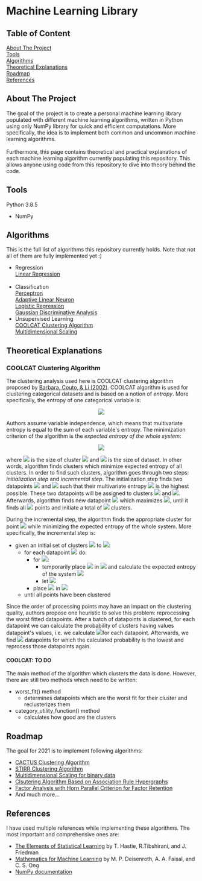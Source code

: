 # Machine Learning Library

## Table of Content
[About The Project](#goal)<br/>
[Tools](#tools)<br/>
[Algorithms](#algorithms)<br/>
[Theoretical Explanations](#theory)<br/>
[Roadmap](#roadmap)<br/>
[References](#references)<br/>

## About The Project <a name="goal"/>
The goal of the project is to create a personal machine learning library populated with different machine learning algorithms, written in Python using only NumPy library for quick and efficient computations. More specifically, the idea is to implement both common and uncommon machine learning algorithms.<br/><br/>
Furthermore, this page contains theoretical and practical explanations of each machine learning algorithm currently populating this repository. This allows anyone using code from this repository to dive into theory behind the code.


## Tools <a name="tools"/>
Python 3.8.5
-  NumPy



## Algorithms<a name="algorithms"/>
This is the full list of algorithms this repository currently holds. Note that not all of them are fully implemented yet :)
-  Regression<br/>
[Linear Regression](https://github.com/emirdemic/Machine-Learning-Library/blob/main/Regression/LinearRegression.py)<br/><br/>
-  Classification<br/>
[Perceptron](https://github.com/emirdemic/Machine-Learning-Library/blob/main/Classification/Perceptron.py)<br/>
[Adaptive Linear Neuron](https://github.com/emirdemic/Machine-Learning-Library/blob/main/Classification/AdaptiveLinearNeuron.py)<br/>
[Logistic Regression](https://github.com/emirdemic/Machine-Learning-Library/blob/main/Classification/LogisticRegression.py)<br/>
[Gaussian Discriminative Analysis](https://github.com/emirdemic/Machine-Learning-Library/blob/main/Classification/GaussianDiscriminantAnalysis.py)<br/>
-  Unsupervised Learning<br/>
[COOLCAT Clustering Algorithm](https://github.com/emirdemic/Machine-Learning-Library/blob/main/UnsupervisedLearning/COOLCAT.py)<br/>
[Multidimensional Scaling](https://github.com/emirdemic/Machine-Learning-Library/blob/main/UnsupervisedLearning/MDS.py)

## Theoretical Explanations<a name="theorys"/><br/>

### COOLCAT Clustering Algorithm<br/>


The clustering analysis used here is COOLCAT clustering algorithm proposed by 
[Barbara, Couto, & Li (2002)](https://dl.acm.org/doi/abs/10.1145/584792.584888). 
COOLCAT algorithm is used for clustering categorical datasets and is based on a notion of *entropy*. 
More specifically, the entropy of one categorical variable is:

<div align="center"><img src="https://render.githubusercontent.com/render/math?math=%5CLARGE%0A%5Cbegin%7Baligned%7D%0AE(X)%20%3D%20-%5Csum_%7Bx%20%5Cin%20S%7D%20p(x)log(p(x))%0A%5Cend%7Baligned%7D%0A"></div>

Authors assume variable independence, which means that multivariate entropy is equal to
the sum of each variable's entropy. The minimization criterion of the algorithm is the *expected 
entropy of the whole system*:

<div align="center"><img src="https://render.githubusercontent.com/render/math?math=%5CLARGE%0A%5Cbegin%7Baligned%7D%0AE(C)%20%3D%20%5Csum_%7Bk%7D%20(%5Cfrac%7B%7CC_%7Bk%7D%7C%7D%7B%7CD%7C%7D(E(C_%7Bk%7D)))%0A%5Cend%7Baligned%7D%0A"></div>

where <img src="https://render.githubusercontent.com/render/math?math=%7CC_%7Bk%7D%7C"> is the size of cluster <img src="https://render.githubusercontent.com/render/math?math=k"> and <img src="https://render.githubusercontent.com/render/math?math=%7CD%7C"> is the size of dataset. 
In other words, algorithm finds clusters which minimize expected entropy of all clusters.
In order to find such clusters, algorithm goes through two steps: *initialization step* and *incremental step*. 
The initialization step finds two datapoints <img src="https://render.githubusercontent.com/render/math?math=p_%7B1%7D"> and 
<img src="https://render.githubusercontent.com/render/math?math=p_%7B2%7D"> such that their multivariate entropy 
<img src="https://render.githubusercontent.com/render/math?math=E(p_%7B1%7D%2C%20p_%7B2%7D)"> is the highest possible. 
These two datapoints will be assigned to clusters <img src="https://render.githubusercontent.com/render/math?math=C_%7B1%7D"> and 
<img src="https://render.githubusercontent.com/render/math?math=C_%7B2%7D">.
Afterwards, algorithm finds new datapoint <img src="https://render.githubusercontent.com/render/math?math=p_%7Bj%7D"> 
which maximizes <img src="https://render.githubusercontent.com/render/math?math=min_%7Bi%3D1%2C...%2Cj-1%7D(E(p_%7Bi%7D%2C%20p_%7Bj%7D))">, 
until it finds all <img src="https://render.githubusercontent.com/render/math?math=k"> points and initiate a total of <img src="https://render.githubusercontent.com/render/math?math=k"> clusters.

During the incremental step, the algorithm finds the appropriate cluster for point <img src="https://render.githubusercontent.com/render/math?math=p_%7Bj%7D"> while minimizing the 
expected entropy of the whole system. More specifically, the incremental step is:

* given an initial set of clusters <img src="https://render.githubusercontent.com/render/math?math=C_%7B1%7D"> to <img src="https://render.githubusercontent.com/render/math?math=C_%7Bk%7D">:
  * for each datapoint <img src="https://render.githubusercontent.com/render/math?math=p"> do:
    * for <img src="https://render.githubusercontent.com/render/math?math=i%20%3D%201%2C...%2Ck">:
      * temporarily place <img src="https://render.githubusercontent.com/render/math?math=p"> in <img src="https://render.githubusercontent.com/render/math?math=C%5E%7Bi%7D"> and calculate the expected entropy of the system <img src="https://render.githubusercontent.com/render/math?math=E(C%5E%7Bi%7D)">
      * let <img src="https://render.githubusercontent.com/render/math?math=j%20%3D%20argmin_%7Bi%7D(E(C%5E%7Bi%7D))">
    * place <img src="https://render.githubusercontent.com/render/math?math=p"> in <img src="https://render.githubusercontent.com/render/math?math=C_%7Bj%7D">
  * until all points have been clustered

Since the order of processing points may have an impact on the clustering quality, authors propose one heuristic
to solve this problem: reprocessing the worst fitted datapoints. After a batch of datapoints is clustered, for each
datapoint we can calculate the probability of clusters having values datapoint's values, i.e.
we calculate <img src="https://render.githubusercontent.com/render/math?math=p_%7Bi%7D%20%3D%20%5Cprod_%7Bj%7D%20(p_%7Bij%7D)">for each datapoint. 
Afterwards, we find <img src="https://render.githubusercontent.com/render/math?math=m"> datapoints for which 
the calculated probability is the lowest and reprocess those datapoints again.

#### COOLCAT: TO DO<br/>
The main method of the algorithm which clusters the data is done. However, there are still two methods which need to be written:
* worst_fit() method
  * determines datapoints which are the worst fit for their cluster and reclusterizes them
* category_utility_function() method
  * calculates how good are the clusters


## Roadmap<a name="roadmap"/>

The goal for 2021 is to implement following algorithms:
  * [CACTUS Clustering Algorithm](https://dl.acm.org/doi/abs/10.1145/312129.31220)
  * [STIRR Clustering Algorithm](https://link.springer.com/article/10.1007/s007780050005)
  * [Multidimensional Scaling for binary data](https://direct.mit.edu/neco/article/14/5/1195/6610/Methods-for-Binary-Multidimensional-Scaling)
  * [Clsutering Algorithm Based on Association Rule Hypergraphs](https://conservancy.umn.edu/handle/11299/215301)
  * [Factor Analysis with Horn Parallel Criterion for Factor Retention](https://journals.sagepub.com/doi/abs/10.1177/1536867X0900900207)
  * And much more...


## References<a name="references"/>
I have used multiple references while implementing these algorithms. The most important and comprehensive ones are:
*  [The Elements of Statistical Learning]() by T. Hastie, R.Tibshirani, and J. Friedman
*  [Mathematics for Machine Learning]() by M. P. Deisenroth, A. A. Faisal, and C. S. Ong
*  [NumPy documentation]()
